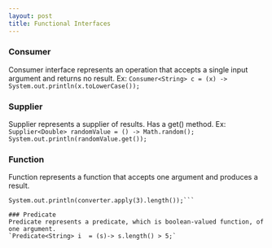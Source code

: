 ```yaml
---
layout: post
title: Functional Interfaces
---
```


### Consumer
Consumer interface represents an operation that accepts a single input argument and returns no result.
Ex: `Consumer<String> c = (x) -> System.out.println(x.toLowerCase());`

### Supplier
Supplier represents a supplier of results. Has a get() method.
Ex: ```Supplier<Double> randomValue = () -> Math.random();
System.out.println(randomValue.get());```

### Function
Function represents a function that accepts one argument and produces a result.
```Function<Integer,String> converter = (i)-> Integer.toString(i);
System.out.println(converter.apply(3).length());```

### Predicate
Predicate represents a predicate, which is boolean-valued function, of one argument.
`Predicate<String> i  = (s)-> s.length() > 5;`
